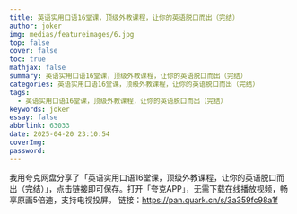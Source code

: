 ```yaml
---
title: 英语实用口语16堂课，顶级外教课程，让你的英语脱口而出（完结）
author: joker
img: medias/featureimages/6.jpg
top: false
cover: false
toc: true
mathjax: false
summary: 英语实用口语16堂课，顶级外教课程，让你的英语脱口而出（完结）
categories: 英语实用口语16堂课，顶级外教课程，让你的英语脱口而出（完结）
tags:
  - 英语实用口语16堂课，顶级外教课程，让你的英语脱口而出（完结）
keywords: joker
essay: false
abbrlink: 63033
date: 2025-04-20 23:10:54
coverImg:
password:
---
```


我用夸克网盘分享了「英语实用口语16堂课，顶级外教课程，让你的英语脱口而出（完结）」，点击链接即可保存。打开「夸克APP」，无需下载在线播放视频，畅享原画5倍速，支持电视投屏。
链接：https://pan.quark.cn/s/3a359fc98a1f
